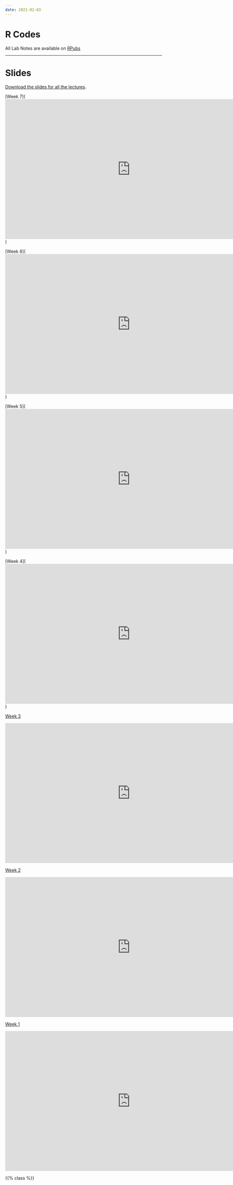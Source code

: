 ```yaml
---
date: 2021-02-03
---
```



# R Codes   

All Lab Notes are available on [RPubs](https://rpubs.com/Vivianacswu)

***

# Slides   

[Download the slides for all the lectures](https://drive.google.com/drive/folders/1FmYvlCEvHPCqVlULamf9oCJj_4YbViJ_?usp=sharing).

[Week 7](<iframe src="https://docs.google.com/presentation/d/e/2PACX-1vQL1YOR3xkLwLHFF6r1pA6tITd3TLipvEShSTmrIJX58rPcA6WE92VP_6YzcSlI5s3plpGdAJRzTzpI/embed?start=false&loop=false&delayms=3000" frameborder="0" width="801" height="450" allowfullscreen="true" mozallowfullscreen="true" webkitallowfullscreen="true"></iframe>)

[Week 6](<iframe src="https://docs.google.com/presentation/d/e/2PACX-1vS3sRh8nL8glXtu3ypJh23CSfNqk2b67Af2Au7JGSP9yPKRsTF0kmOcBRZrd0X72xG7bd935XpgKf-s/embed?start=false&loop=false&delayms=3000" frameborder="0" width="801" height="450" allowfullscreen="true" mozallowfullscreen="true" webkitallowfullscreen="true"></iframe>)

[Week 5](<iframe src="https://docs.google.com/presentation/d/e/2PACX-1vSpIDaRIPvIeMnjgt-lD0GVu4DrlzIDcxByV2tWs_bJwaeXVBLFZj5Ew11es1h1VYkhKoilZHq6ZLpL/embed?start=false&loop=false&delayms=3000" frameborder="0" width="801" height="450" allowfullscreen="true" mozallowfullscreen="true" webkitallowfullscreen="true"></iframe>)

[Week 4](<iframe src="https://docs.google.com/presentation/d/e/2PACX-1vSzi4nmHq8ctKAwIPrNgrXv8isFUUK9K6iFn74zO3pzYP5ipjzo27T5xglMOjqtAIyivSupZo4U7mOw/embed?start=false&loop=false&delayms=3000" frameborder="0" width="801" height="450" allowfullscreen="true" mozallowfullscreen="true" webkitallowfullscreen="true"></iframe>)

[Week 3](https://docs.google.com/presentation/d/1zopgNKI0dvzkl9zJb64-JMzhWgR_nlagO-PpGVEqN98/edit?usp=sharing)
<iframe src="https://docs.google.com/presentation/d/e/2PACX-1vR8njFPWDu2yqxcZLs40Rb1lFU_prD1A3peqfG-Oi1mT5mjPeVuxyCNx1HHueoHKc7TV_CraOUPY4JL/embed?start=false&loop=true&delayms=3000" frameborder="0" width="801" height="450" allowfullscreen="true" mozallowfullscreen="true" webkitallowfullscreen="true"></iframe>

[Week 2](https://docs.google.com/presentation/d/1vIfUgwOKx0wVSsujtuyLB6OFf6OqYxnw1gfLlpoH-NA/edit?usp=sharing)

<iframe src="https://docs.google.com/presentation/d/e/2PACX-1vS8uyKGeIHaarSB6Bp2Sar14dIPdhFjWcSnSrRXO5UpGtPLXRUwkEB01g9sF40Z0Xgw9pl6t-3prvUf/embed?start=false&loop=false&delayms=3000" frameborder="0" width="801" height="450" allowfullscreen="true" mozallowfullscreen="true" webkitallowfullscreen="true"></iframe>

[Week 1](https://docs.google.com/presentation/d/e/2PACX-1vQUAbv6_bEcOUd90X_Z_Rb_s-HTmyzPkfge-zVuBb66Hl2Q4GjA4A1NerxwhlWMbUksDSZroO8M9hH-/pub?start=false&loop=false&delayms=3000) 
<iframe src="https://docs.google.com/presentation/d/e/2PACX-1vQUAbv6_bEcOUd90X_Z_Rb_s-HTmyzPkfge-zVuBb66Hl2Q4GjA4A1NerxwhlWMbUksDSZroO8M9hH-/embed?start=false&loop=false&delayms=3000" frameborder="0" width="801" height="450" allowfullscreen="true" mozallowfullscreen="true" webkitallowfullscreen="true"></iframe>



{{% class %}}
